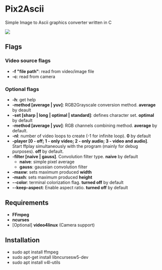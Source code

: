 # Pix2Ascii
Simple Image to Ascii graphics converter written in C


![](https://raw.githubusercontent.com/Blackdeer1524/Pix2Ascii/master/Media/CurrentProjectState.gif)

## Flags
### Video source flags
 * **-f "file path"**: read from video/image file
 * **-c**: read from camera
### Optional flags
 * **-h**: get help
 * **-method [average | yuv]**: RGB2Grayscale conversion method. **average** by deault 
 * **-set [sharp | long | optimal | standard]**: defines character set. **optimal** by default
 * **-method [average | yuv]**: RGB channels combining method. **average** by default.
 * **-nl**: number of video loops to create (-1 for infinite loop). **0** by default
 * **-player [0 - off; 1 - only video; 2 - only audio; 3 - video and audio]**. Start ffplay simultaneously with the program (mainly for debug purposes). **off** by default.
 * **-filter [naive | gauss]**. Convolution filter type. **naive** by default
   * **naive**: simple pixel average
   * **gauss**: gaussian convolution filter
 * **-maxw**: sets maximum produced **width**
 * **-maxh**: sets maximum produced **height**
 * **--color**: terminal colorization flag. **turned off** by default
 * **--keep-aspect**: Enable aspect ratio. **turned off** by default

## Requirements
 * **FFmpeg**
 * **ncurses**     
 * [Optional] **video4linux** (Camera support)

## Installation

 * sudo apt install ffmpeg
 * sudo apt-get install libncursesw5-dev
 * sudo apt install v4l-utils
